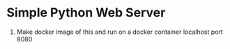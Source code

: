 Simple Python Web Server
========================

1. Make docker image of this and run on a docker container localhost port 8080
